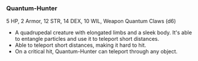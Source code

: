 ### Quantum-Hunter

5 HP, 2 Armor, 12 STR, 14 DEX, 10 WIL, Weapon Quantum Claws (d6)

- A quadrupedal creature with elongated limbs and a sleek body. It's able to entangle particles and use it to teleport short distances.
- Able to teleport short distances, making it hard to hit.
- On a critical hit, Quantum-Hunter can teleport through any object.

